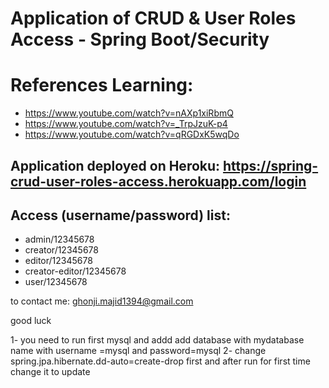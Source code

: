 # Application of CRUD &amp; User Roles Access - Spring Boot/Security

# References Learning:

- https://www.youtube.com/watch?v=nAXp1xiRbmQ
- https://www.youtube.com/watch?v=_TrpJzuK-p4
- https://www.youtube.com/watch?v=qRGDxK5wqDo

## Application deployed on Heroku: https://spring-crud-user-roles-access.herokuapp.com/login
## Access (username/password) list:
- admin/12345678
- creator/12345678
- editor/12345678
- creator-editor/12345678
- user/12345678

to contact me: ghonji.majid1394@gmail.com
 
good luck

1- you need to run first mysql and addd add database with mydatabase name with username =mysql and password=mysql 
2- change spring.jpa.hibernate.dd-auto=create-drop first and after run for first time change it to update
